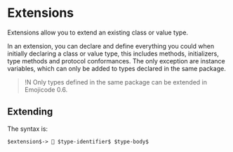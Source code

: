 # Extensions

Extensions allow you to extend an existing class or value type.

In an extension, you can declare and define everything you could when initially
declaring a class or value type, this includes methods, initializers, type
methods and protocol conformances. The only exception are instance variables,
which can only be added to types declared in the same package.

>!N Only types defined in the same package can be extended in Emojicode 0.6.

## Extending

The syntax is:

```syntax
$extension$-> 🐋 $type-identifier$ $type-body$
```
